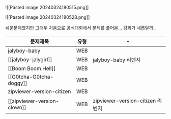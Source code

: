 
![[Pasted image 20240324180515.png]]

![[Pasted image 20240324180528.png]]

쉬운문제였지만 그래두 처음으로 공식대회에서 문제를 풀어본... 감회가 새롭달까..

| 문제제목                        | 유형  | -                             |
| --------------------------- | --- | ----------------------------- |
| jalyboy-baby                | WEB |                               |
| [[jalyboy-jalygirl]]        | WEB | jalyboy-baby 리벤지              |
| [[Boom Boom Hell]]          | WEB |                               |
| [[G0tcha-G0tcha-doggy]]     | WEB |                               |
| zipviewer-version-citizen   | WEB |                               |
| [[zipviewer-version-clown]] | WEB | zipviewer-version-citizen 리벤지 |




